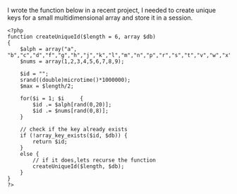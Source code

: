 I wrote the function below in a recent project, I needed to create unique keys for a small multidimensional array and store it in a session.

    <?php
    function createUniqueId($length = 6, array $db)
    {
        $alph = array("a", "b","c","d","f","g","h","j","k","l","m","n","p","r","s","t","v","w","x","y","z");
        $nums = array(1,2,3,4,5,6,7,8,9);
 
        $id = "";
        srand((double)microtime()*1000000);
        $max = $length/2;
 
        for($i = 1; $i     {
            $id .= $alph[rand(0,20)];
            $id .= $nums[rand(0,8)];
        }
 
        // check if the key already exists
        if (!array_key_exists($id, $db)) {
            return $id;
        }
        else {
            // if it does,lets recurse the function
            createUniqueId($length, $db);
        }
    }
    ?>
